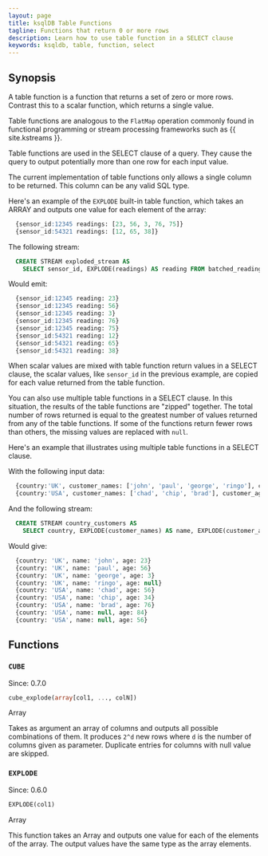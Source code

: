 ```yaml
---
layout: page
title: ksqlDB Table Functions
tagline: Functions that return 0 or more rows
description: Learn how to use table function in a SELECT clause  
keywords: ksqldb, table, function, select
---
```


## Synopsis

A table function is a function that returns a set of zero or more rows.
Contrast this to a scalar function, which returns a single value.

Table functions are analogous to the `FlatMap` operation commonly found in
functional programming or stream processing frameworks such as
{{ site.kstreams }}.

Table functions are used in the SELECT clause of a query. They cause the query
to output potentially more than one row for each input value.

The current implementation of table functions only allows a single column
to be returned. This column can be any valid SQL type.

Here's an example of the `EXPLODE` built-in table function, which takes an
ARRAY and outputs one value for each element of the array:

```sql
  {sensor_id:12345 readings: [23, 56, 3, 76, 75]}
  {sensor_id:54321 readings: [12, 65, 38]}
```

The following stream:

```sql
  CREATE STREAM exploded_stream AS
    SELECT sensor_id, EXPLODE(readings) AS reading FROM batched_readings;
```

Would emit:

```sql
  {sensor_id:12345 reading: 23}
  {sensor_id:12345 reading: 56}
  {sensor_id:12345 reading: 3}
  {sensor_id:12345 reading: 76}
  {sensor_id:12345 reading: 75}
  {sensor_id:54321 reading: 12}
  {sensor_id:54321 reading: 65}
  {sensor_id:54321 reading: 38}
```

When scalar values are mixed with table function return values in a SELECT
clause, the scalar values, like `sensor_id` in the previous example, are
copied for each value returned from the table function.

You can also use multiple table functions in a SELECT clause. In this
situation, the results of the table functions are "zipped" together. The total
number of rows returned is equal to the greatest number of values returned from
any of the table functions. If some of the functions return fewer rows than
others, the missing values are replaced with ``null``.

Here's an example that illustrates using multiple table functions in a SELECT
clause.

With the following input data:

```sql
  {country:'UK', customer_names: ['john', 'paul', 'george', 'ringo'], customer_ages: [23, 56, 3]}
  {country:'USA', customer_names: ['chad', 'chip', 'brad'], customer_ages: [56, 34, 76, 84, 56]}
```

And the following stream:

```sql
  CREATE STREAM country_customers AS
    SELECT country, EXPLODE(customer_names) AS name, EXPLODE(customer_ages) AS age FROM country_batches;
```

Would give:

```sql
  {country: 'UK', name: 'john', age: 23}
  {country: 'UK', name: 'paul', age: 56}
  {country: 'UK', name: 'george', age: 3}
  {country: 'UK', name: 'ringo', age: null}
  {country: 'USA', name: 'chad', age: 56}
  {country: 'USA', name: 'chip', age: 34}
  {country: 'USA', name: 'brad', age: 76}
  {country: 'USA', name: null, age: 84}
  {country: 'USA', name: null, age: 56}
```

## Functions

### `CUBE`

Since: 0.7.0

```sql
cube_explode(array[col1, ..., colN])
```

Array

Takes as argument an array of columns and outputs all possible combinations of them.
It produces `2^d` new rows where `d` is the number of columns given as parameter.
Duplicate entries for columns with null value are skipped.

### `EXPLODE`

Since: 0.6.0

```sql
EXPLODE(col1)
```

Array

This function takes an Array and outputs one value for each of the elements
of the array. The output values have the same type as the  array elements.                                                    